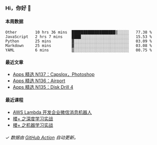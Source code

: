 ### Hi，你好 👋

#### 本周数据

<!--START_SECTION:waka-->
```text
Other        10 hrs 36 mins  ███████████████████▒░░░░░   77.38 % 
JavaScript   2 hrs 7 mins    ████░░░░░░░░░░░░░░░░░░░░░   15.53 % 
Python       25 mins         ▓░░░░░░░░░░░░░░░░░░░░░░░░   03.09 % 
Markdown     25 mins         ▓░░░░░░░░░░░░░░░░░░░░░░░░   03.08 % 
YAML         6 mins          ▒░░░░░░░░░░░░░░░░░░░░░░░░   00.75 % 
```
<!--END_SECTION:waka-->

#### 最近文章

<!-- BLOG:START -->
- [Apps 精选 N137：Capslox，Photoshop](http://huhuhang.com/post/product-hunt/product-hunt-n137)
- [Apps 精选 N136：Airport](http://huhuhang.com/post/product-hunt/product-hunt-n136)
- [Apps 精选 N135：Disk Drill 4](http://huhuhang.com/post/product-hunt/product-hunt-n135)
<!-- BLOG:END -->

#### 最近课程

<!-- SYL:START -->
- [AWS Lambda 开发企业微信消息机器人](https://lanqiao.cn/courses/2868)
- [楼+ 之深度学习实战](https://lanqiao.cn/courses/2617)
- [楼+ 之机器学习实战](https://lanqiao.cn/courses/2616)
<!-- SYL:END -->

###### ✓ 数据由 [GitHub Action](https://github.com/huhuhang/huhuhang/actions) 自动更新。
